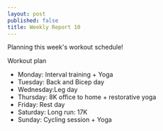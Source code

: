 ```yaml
---
layout: post
published: false
title: Weekly Report 10
---
```

Planning this week's workout schedule!

Workout plan
* Monday: Interval training + Yoga
* Tuesday: Back and Bicep day
* Wednesday:Leg day 
* Thursday: 8K office to home + restorative yoga 
* Friday: Rest day
* Saturday: Long run: 17K
* Sunday: Cycling session + Yoga